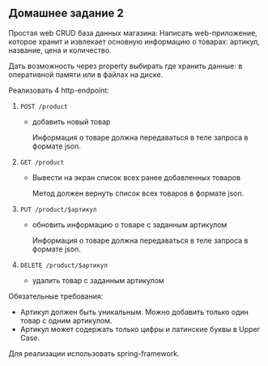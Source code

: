 ## Домашнее задание 2

Простая web CRUD база данных магазина:
Написать web-приложение, которое хранит и извлекает основную информацию о товарах: артикул, название, цена и количество.

Дать возможность через property выбирать где хранить данные: в оперативной памяти или в файлах на диске.

Реализовать 4 http-endpoint:

1) ```POST /product```
    - добавить новый товар
   
      Информация о товаре должна передаваться в теле запроса в формате json.


2) ```GET /product```
    - Вывести на экран список всех ранее добавленных товаров
   
      Метод должен вернуть список всех товаров в формате json.


3) ```PUT /product/$артикул```
    - обновить информацию о товаре с заданным артикулом

      Информация о товаре должна передаваться в теле запроса в формате json.


4) ```DELETE /product/$артикул```
    - удалить товар с заданным артикулом


Обязательные требования:
 - Артикул должен быть уникальным. Можно добавить только один товар с одним артикулом.
 - Артикул может содержать только цифры и латинские буквы в Upper Case.

Для реализации использовать spring-framework.
